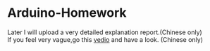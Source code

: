 # Arduino-Homework  
Later I will upload a very detailed explanation report.(Chinese only)  
If you feel very vague,go this [vedio](https://www.bilibili.com/video/av65852144/) and have a look. (Chinese only) 
